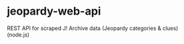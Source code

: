 # jeopardy-web-api
REST API for scraped J! Archive data (Jeopardy categories &amp; clues) (node.js)
